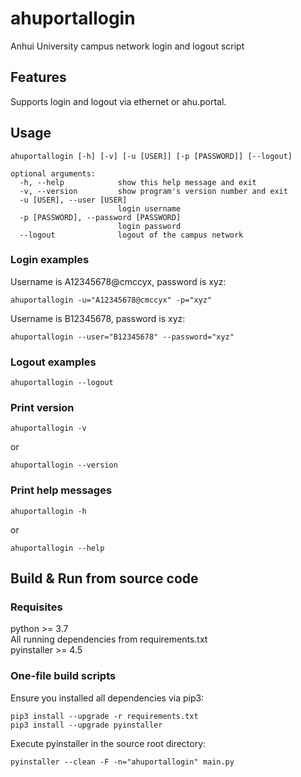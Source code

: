 # ahuportallogin

Anhui University campus network login and logout script  

## Features

Supports login and logout via ethernet or ahu.portal.  

## Usage
    ahuportallogin [-h] [-v] [-u [USER]] [-p [PASSWORD]] [--logout]

    optional arguments:  
      -h, --help            show this help message and exit  
      -v, --version         show program's version number and exit  
      -u [USER], --user [USER]  
                            login username  
      -p [PASSWORD], --password [PASSWORD]  
                            login password  
      --logout              logout of the campus network

### Login examples

Username is A12345678@cmccyx, password is xyz:  

    ahuportallogin -u="A12345678@cmccyx" -p="xyz"

Username is B12345678, password is xyz:  

    ahuportallogin --user="B12345678" --password="xyz"

### Logout examples

    ahuportallogin --logout

### Print version

    ahuportallogin -v

or  

    ahuportallogin --version

### Print help messages

    ahuportallogin -h

or  

    ahuportallogin --help

## Build & Run from source code

### Requisites

python >= 3.7  
All running dependencies from requirements.txt  
pyinstaller >= 4.5  

### One-file build scripts

Ensure you installed all dependencies via pip3:  

    pip3 install --upgrade -r requirements.txt
    pip3 install --upgrade pyinstaller

Execute pyinstaller in the source root directory:  

    pyinstaller --clean -F -n="ahuportallogin" main.py
